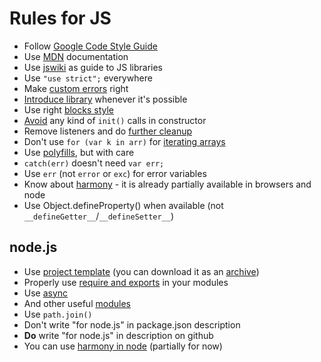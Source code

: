 # Rules for JS

* Follow [Google Code Style Guide](http://google-styleguide.googlecode.com/svn/trunk/javascriptguide.xml)
* Use [MDN](https://developer.mozilla.org/en/JavaScript/Guide) documentation
* Use [jswiki](https://github.com/bebraw/jswiki/wiki) as guide to JS libraries
* Use `"use strict";` everywhere
* Make [custom errors](https://github.com/dimsmol/nerr) right
* [Introduce library](doc/libraries.md) whenever it's possible
* Use right [blocks style](doc/block_style.md)
* [Avoid](doc/init_in_ctor.md) any kind of `init()` calls in constructor
* Remove listeners and do [further cleanup](doc/cleanup.md)
* Don't use `for (var k in arr)` for [iterating arrays](doc/iterate_array.md)
* Use [polyfills](https://github.com/Modernizr/Modernizr/wiki/HTML5-Cross-browser-Polyfills), but with care
* `catch(err)` doesn't need `var err;`
* Use `err` (not `error` or `exc`) for error variables
* Know about [harmony](http://wiki.ecmascript.org/doku.php?id=harmony:proposals) - it is already partially available in browsers and node
* Use Object.defineProperty() when available (not `__defineGetter__`/`__defineSetter__`)

## node.js

* Use [project template](https://github.com/dimsmol/nprj) (you can download it as an [archive](nprj.tgz))
* Properly use [require and exports](doc/node/require_exports.md) in your modules
* Use [async](https://github.com/caolan/async)
* And other useful [modules](doc/node/modules.md)
* Use `path.join()`
* Don't write "for node.js" in package.json description
* **Do** write "for node.js" in description on github
* You can use [harmony in node](http://www.goatslacker.com/post/16000243520/how-to-obtain-harmony-in-your-node-js) (partially for now)
